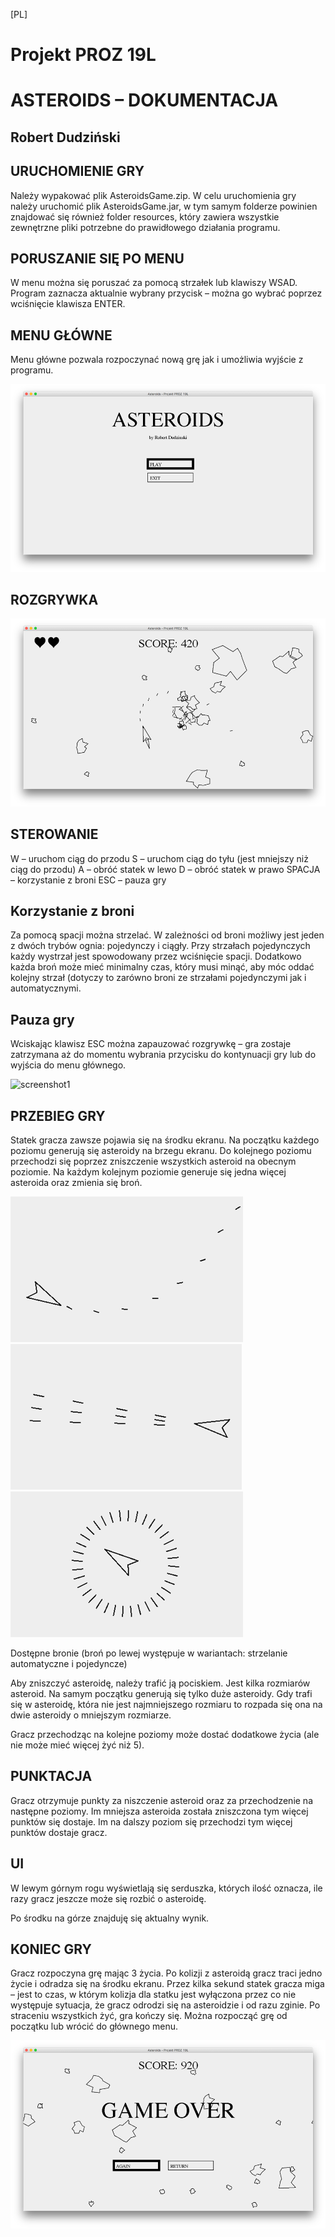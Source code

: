 [PL]
# Projekt PROZ 19L
# ASTEROIDS – DOKUMENTACJA
## Robert Dudziński

## URUCHOMIENIE GRY

Należy wypakować plik AsteroidsGame.zip. W celu uruchomienia gry należy uruchomić plik AsteroidsGame.jar, w tym samym folderze powinien znajdować się również folder resources, który zawiera wszystkie zewnętrzne pliki potrzebne do prawidłowego działania programu.

## PORUSZANIE SIĘ PO MENU

W menu można się poruszać za pomocą strzałek lub klawiszy WSAD. Program zaznacza aktualnie wybrany przycisk – można go wybrać poprzez wciśnięcie klawisza ENTER.

## MENU GŁÓWNE

Menu główne pozwala rozpoczynać nową grę jak i umożliwia wyjście z programu. 

![screenshot1](readme_pictures/pic_mainmenu.png)

## ROZGRYWKA

![screenshot1](readme_pictures/pic_gameplay.png)

## STEROWANIE

W – uruchom ciąg do przodu
S – uruchom ciąg do tyłu (jest mniejszy niż ciąg do przodu)
A – obróć statek w lewo
D – obróć statek w prawo
SPACJA – korzystanie z broni
ESC – pauza gry

## Korzystanie z broni

Za pomocą spacji można strzelać. W zależności od broni możliwy jest jeden z dwóch trybów ognia: pojedynczy i ciągły. Przy strzałach pojedynczych każdy wystrzał jest spowodowany przez wciśnięcie spacji. Dodatkowo każda broń może mieć minimalny czas, który musi minąć, aby móc oddać kolejny strzał (dotyczy to zarówno broni ze strzałami pojedynczymi jak i automatycznymi. 

## Pauza gry

Wciskając klawisz ESC można zapauzować rozgrywkę – gra zostaje zatrzymana aż do momentu wybrania przycisku do kontynuacji gry lub do wyjścia do menu głównego.

![screenshot1](readme_pictures/pic_paused.png)

## PRZEBIEG GRY

Statek gracza zawsze pojawia się na środku ekranu. Na początku każdego poziomu generują się asteroidy na brzegu ekranu. Do kolejnego poziomu przechodzi się poprzez zniszczenie wszystkich asteroid na obecnym poziomie. Na każdym kolejnym poziomie generuje się jedna więcej asteroida oraz zmienia się broń.

![screenshot1](readme_pictures/pic_gun1.png)
![screenshot1](readme_pictures/pic_gun2.png)
![screenshot1](readme_pictures/pic_gun3.png)

Dostępne bronie (broń po lewej występuje w wariantach: strzelanie automatyczne i pojedyncze)

Aby zniszczyć asteroidę, należy trafić ją pociskiem. Jest kilka rozmiarów asteroid. Na samym początku generują się tylko duże asteroidy. Gdy trafi się w asteroidę, która nie jest najmniejszego rozmiaru to rozpada się ona na dwie asteroidy o mniejszym rozmiarze.

Gracz przechodząc na kolejne poziomy może dostać dodatkowe życia (ale nie może mieć więcej żyć niż 5).

## PUNKTACJA

Gracz otrzymuje punkty za niszczenie asteroid oraz za przechodzenie na następne poziomy. Im mniejsza asteroida została zniszczona tym więcej punktów się dostaje. Im na dalszy poziom się przechodzi tym więcej punktów dostaje gracz.

## UI

W lewym górnym rogu wyświetlają się serduszka, których ilość oznacza, ile razy gracz jeszcze może się rozbić o asteroidę.

Po środku na górze znajduję się aktualny wynik.

## KONIEC GRY

Gracz rozpoczyna grę mając 3 życia. Po kolizji z asteroidą gracz traci jedno życie i odradza się na środku ekranu. Przez kilka sekund statek gracza miga – jest to czas, w którym kolizja dla statku jest wyłączona przez co nie występuje sytuacja, że gracz odrodzi się na asteroidzie i od razu zginie. Po straceniu wszystkich żyć, gra kończy się. Można rozpocząć grę od początku lub wrócić do głównego menu.

![screenshot1](readme_pictures/pic_gameover.png)

